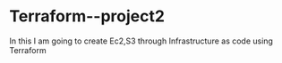 # Terraform--project2

In this I am going to create Ec2,S3  through Infrastructure as code using Terraform 

